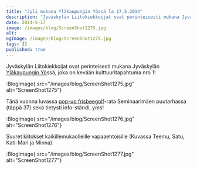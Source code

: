 ```yaml
---
title: "Jyli mukana Yläkaupungin Yössä la 17.5.2014"
description: "Jyväskylän Liitokiekkoijat ovat perinteisesti mukana Jyväskylän Yläkaupungin Yössä, joka on kevään kulttuuritapahtuma nro 1! Tänä vuonna luvassa pop-up frisbeegolf-rata Seminaarimäen puutarhassa (täppä 37) sekä tietysti info-ständi, yms!             Suuret kiitokset kaikillemukaolleille vapaaehtoisille (Kuvassa Teemu, Satu, Kati-Mari ja Minna)  "
date: 2014-5-17
image: /images/blog/ScreenShot1275.jpg
alt:
ogImage: /images/blog/ScreenShot1275.jpg
tags: []
published: true
---
```

Jyväskylän Liitokiekkoijat ovat perinteisesti mukana Jyväskylän [Yläkaupungin Yö](http://www.ylakaupunginyo.fi/)ssä, joka on kevään kulttuuritapahtuma nro 1!

:BlogImage{ src="/images/blog/ScreenShot1275.jpg" alt="ScreenShot1275"}

Tänä vuonna luvassa [pop-up frisbeegolf](http://www.ylakaupunginyo.fi/esitys/jyvaskyla-liitokiekkoilijat-ry-frisbeegolfia-ja-ultimatea/)\-rata Seminaarimäen puutarhassa (täppä 37) sekä tietysti info-ständi, yms!

:BlogImage{ src="/images/blog/ScreenShot1276.jpg" alt="ScreenShot1276"}

Suuret kiitokset kaikillemukaolleille vapaaehtoisille (Kuvassa Teemu, Satu, Kati-Mari ja Minna)

:BlogImage{ src="/images/blog/ScreenShot1277.jpg" alt="ScreenShot1277"}
